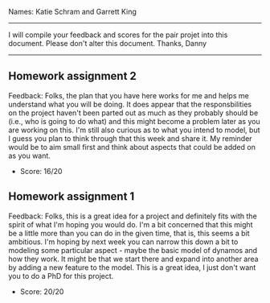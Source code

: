 Names: Katie Schram and Garrett King

------

I will compile your feedback and scores for the pair projet into this document. Please don't alter this document.
Thanks, Danny

------

## Homework assignment 2

Feedback: Folks, the plan that you have here works for me and helps me understand what you will be doing. It does appear that the responsbilities on the project haven't been parted out as much as they probably should be (i.e., who is going to do what) and this might become a problem later as you are working on this. I'm still also curious as to what you intend to model, but I guess you plan to think through that this week and share it. My reminder would be to aim small first and think about aspects that could be added on as you want.

* Score: 16/20

## Homework assignment 1

Feedback: Folks, this is a great idea for a project and definitely fits with the spirit of what I'm hoping you would do. I'm a bit concerned that this might be a little more than you can do in the given time, that is, this seems a bit ambitious. I'm hoping by next week you can narrow this down a bit to modeling some particular aspect - maybe the basic model of dynamos and how they work. It might be that we start there and expand into another area by adding a new feature to the model. This is a great idea, I just don't want you to do a PhD for this project.

* Score: 20/20
